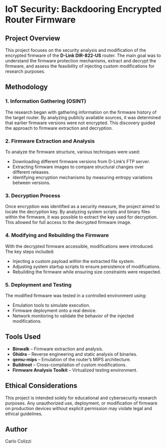 # IoT Security: Backdooring Encrypted Router Firmware

## Project Overview
This project focuses on the security analysis and modification of the encrypted firmware of the **D-Link DIR-822-US** router. The main goal was to understand the firmware protection mechanisms, extract and decrypt the firmware, and assess the feasibility of injecting custom modifications for research purposes.

## Methodology
### 1. Information Gathering (OSINT)
The research began with gathering information on the firmware history of the target router. By analyzing publicly available sources, it was determined that earlier firmware versions were not encrypted. This discovery guided the approach to firmware extraction and decryption.

### 2. Firmware Extraction and Analysis
To analyze the firmware structure, various techniques were used:
- Downloading different firmware versions from D-Link’s FTP server.
- Extracting firmware images to compare structural changes over different releases.
- Identifying encryption mechanisms by measuring entropy variations between versions.

### 3. Decryption Process
Once encryption was identified as a security measure, the project aimed to locate the decryption key. By analyzing system scripts and binary files within the firmware, it was possible to extract the key used for decryption. This allowed for full access to the decrypted firmware image.

### 4. Modifying and Rebuilding the Firmware
With the decrypted firmware accessible, modifications were introduced. The key steps included:
- Injecting a custom payload within the extracted file system.
- Adjusting system startup scripts to ensure persistence of modifications.
- Rebuilding the firmware while ensuring size constraints were respected.

### 5. Deployment and Testing
The modified firmware was tested in a controlled environment using:
- Emulation tools to simulate execution.
- Firmware deployment onto a real device.
- Network monitoring to validate the behavior of the injected modifications.

## Tools Used
- **Binwalk** – Firmware extraction and analysis.
- **Ghidra** – Reverse engineering and static analysis of binaries.
- **qemu-mips** – Emulation of the router’s MIPS architecture.
- **Buildroot** – Cross-compilation of custom modifications.
- **Firmware Analysis Toolkit** – Virtualized testing environment.

## Ethical Considerations
This project is intended solely for educational and cybersecurity research purposes. Any unauthorized use, deployment, or modification of firmware on production devices without explicit permission may violate legal and ethical guidelines.

## Author
Carlo Colizzi
